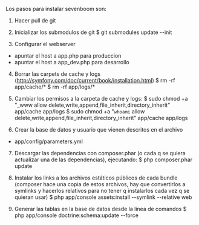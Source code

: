 Los pasos para instalar sevenboom son:

1. Hacer pull de git

2. Inicializar los submodulos de git
$ git submodules update --init

3. Configurar el webserver
 - apuntar el host a app.php para produccion
 - apuntar el host a app_dev.php para desarrollo

4. Borrar las carpets de cache y logs (http://symfony.com/doc/current/book/installation.html)
$ rm -rf app/cache/*
$ rm -rf app/logs/*

5. Cambiar los permisos a la carpeta de cache y logs:
$ sudo chmod +a "_www allow delete,write,append,file_inherit,directory_inherit" app/cache app/logs
$ sudo chmod +a "`whoami` allow delete,write,append,file_inherit,directory_inherit" app/cache app/logs

6. Crear la base de datos y usuario que vienen descritos en el archivo
- app/config/parameters.yml 

7. Descargar las dependencias con composer.phar (o cada q se quiera actualizar una de las dependencias), ejecutando:
$ php composer.phar update

8. Instalar los links a los archivos estáticos públicos de cada bundle (composer hace una copia de estos archivos, hay que convertirlos a symlinks y hacerlos relativos para no tener q instalarlos cada vez q se quieran usar)
$ php app/console assets:install --symlink --relative web

9. Generar las tablas en la base de datos desde la linea de comandos
$ php app/console doctrine:schema:update --force
